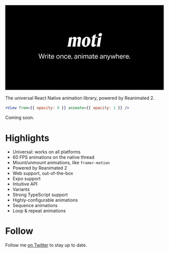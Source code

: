 <img src="/assets/banner2.png" />

The universal React Native animation library, powered by Reanimated 2.

```jsx
<View from={{ opacity: 0 }} animate={{ opacity: 1 }} />
```

Coming soon.

# Highlights

- Universal: works on all platforms
- 60 FPS animations on the native thread
- Mount/unmount animations, like `framer-motion` 
- Powered by Reanimated 2
- Web support, out-of-the-box
- Expo support
- Intuitive API
- Variants
- Strong TypeScript support
- Highly-configurable animations
- Sequence animations
- Loop & repeat animations

# Follow

Follow me [on Twitter](https://twitter.com/fernandotherojo) to stay up to date.
